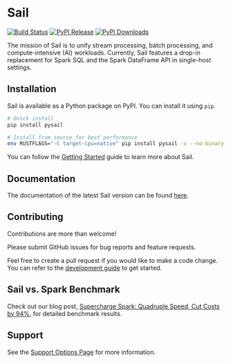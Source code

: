 # Sail

[![Build Status](https://github.com/lakehq/sail/actions/workflows/build.yml/badge.svg?branch=main&event=push)](https://github.com/lakehq/sail/actions)
[![PyPI Release](https://img.shields.io/pypi/v/pysail)](https://pypi.org/project/pysail/)
[![PyPI Downloads](https://img.shields.io/pypi/dm/pysail.svg?label=PyPI%20Downloads)](https://pypi.org/project/pysail/)

The mission of Sail is to unify stream processing, batch processing, and compute-intensive (AI) workloads.
Currently, Sail features a drop-in replacement for Spark SQL and the Spark DataFrame API in single-host settings.

## Installation

Sail is available as a Python package on PyPI. You can install it using `pip`.

```bash
# Quick install
pip install pysail
```

```bash
# Install from source for best performance
env RUSTFLAGS="-C target-cpu=native" pip install pysail -v --no-binary pysail
```

You can follow the [Getting Started](https://docs.lakesail.com/sail/latest/guide/getting-started/) guide to learn more about Sail.

## Documentation

The documentation of the latest Sail version can be found [here](https://docs.lakesail.com/sail/latest/).

## Contributing

Contributions are more than welcome!

Please submit GitHub issues for bug reports and feature requests.

Feel free to create a pull request if you would like to make a code change.
You can refer to the [development guide](https://docs.lakesail.com/sail/main/development/) to get started.

## Sail vs. Spark Benchmark

Check out our blog post, [Supercharge Spark: Quadruple Speed, Cut Costs by 94%](https://lakesail.com/blog/supercharge-spark/), for detailed benchmark results.

## Support

See the [Support Options Page](https://lakesail.com/#support) for more information.
